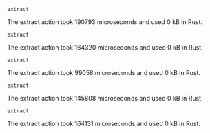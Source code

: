 ```action
extract
```

The extract action took 190793 microseconds and used 0 kB in Rust.

```action
extract
```

The extract action took 164320 microseconds and used 0 kB in Rust.

```action
extract
```

The extract action took 99058 microseconds and used 0 kB in Rust.

```action
extract
```

The extract action took 145808 microseconds and used 0 kB in Rust.

```action
extract
```

The extract action took 164131 microseconds and used 0 kB in Rust.

